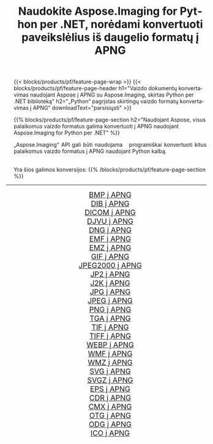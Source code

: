 ﻿---
title: Naudokite Aspose.Imaging for Python per .NET, norėdami konvertuoti paveikslėlius iš daugelio formatų į APNG 
weight: 3920
url: /lt/python-net/conversion/to/apng 
lang: lt
langdirlevel: 2
locales: zh-hans,ja,it,ru,de,es,fr,nl,id,lt,pl,pt,vi,tr,ko,zh-hant,ar,hi,th,sv,cs,uk,he
description: Galite naudoti Aspose.Imaging for Python per .NET biblioteką, norėdami konvertuoti iš įvairių formatų į APNG
---

{{< blocks/products/pf/feature-page-wrap >}}
{{< blocks/products/pf/feature-page-header h1="Vaizdo dokumentų konvertavimas naudojant Aspose į APNG su Aspose.Imaging, skirtas Python per .NET biblioteką" h2="„Python“ pagrįstas skirtingų vaizdo formatų konvertavimas į APNG" downloadText="parsisiųsti" >}}


{{% blocks/products/pf/feature-page-section  h2="Naudojant Aspose, visus palaikomus vaizdo formatus galima konvertuoti į APNG naudojant Aspose.Imaging for Python per .NET" %}}
<p align=justify>„Aspose.Imaging“ API gali būti naudojama   programiškai konvertuoti kitus palaikomus vaizdo formatus į APNG naudojant Python kalbą.</p>
<br/>
Yra šios galimos konversijos:
{{% /blocks/products/pf/feature-page-section %}}
<div class="container-fluid productfamilypage bg-gray">
    <div class="convertypes bg-gray agp-content section">
        <div class="container">
		<hr style="margin-left:-20px;"/>
		<div class="row other-converters" style="gap: 10px;font-size: 19px;text-align:center;">
		    <div class='col-md-2 other-converter remove-lp remove-rp'><a href="/imaging/lt/python-net/conversion/bmp-to-apng" style="padding:15px;">BMP į APNG</a></div>
<div class='col-md-2 other-converter remove-lp remove-rp'><a href="/imaging/lt/python-net/conversion/dib-to-apng" style="padding:15px;">DIB į APNG</a></div>
<div class='col-md-2 other-converter remove-lp remove-rp'><a href="/imaging/lt/python-net/conversion/dicom-to-apng" style="padding:15px;">DICOM į APNG</a></div>
<div class='col-md-2 other-converter remove-lp remove-rp'><a href="/imaging/lt/python-net/conversion/djvu-to-apng" style="padding:15px;">DJVU į APNG</a></div>
<div class='col-md-2 other-converter remove-lp remove-rp'><a href="/imaging/lt/python-net/conversion/dng-to-apng" style="padding:15px;">DNG į APNG</a></div>
<div class='col-md-2 other-converter remove-lp remove-rp'><a href="/imaging/lt/python-net/conversion/emf-to-apng" style="padding:15px;">EMF į APNG</a></div>
<div class='col-md-2 other-converter remove-lp remove-rp'><a href="/imaging/lt/python-net/conversion/emz-to-apng" style="padding:15px;">EMZ į APNG</a></div>
<div class='col-md-2 other-converter remove-lp remove-rp'><a href="/imaging/lt/python-net/conversion/gif-to-apng" style="padding:15px;">GIF į APNG</a></div>
<div class='col-md-2 other-converter remove-lp remove-rp'><a href="/imaging/lt/python-net/conversion/jpeg2000-to-apng" style="padding:15px;">JPEG2000 į APNG</a></div>
<div class='col-md-2 other-converter remove-lp remove-rp'><a href="/imaging/lt/python-net/conversion/jp2-to-apng" style="padding:15px;">JP2 į APNG</a></div>
<div class='col-md-2 other-converter remove-lp remove-rp'><a href="/imaging/lt/python-net/conversion/j2k-to-apng" style="padding:15px;">J2K į APNG</a></div>
<div class='col-md-2 other-converter remove-lp remove-rp'><a href="/imaging/lt/python-net/conversion/jpg-to-apng" style="padding:15px;">JPG į APNG</a></div>
<div class='col-md-2 other-converter remove-lp remove-rp'><a href="/imaging/lt/python-net/conversion/jpeg-to-apng" style="padding:15px;">JPEG į APNG</a></div>
<div class='col-md-2 other-converter remove-lp remove-rp'><a href="/imaging/lt/python-net/conversion/png-to-apng" style="padding:15px;">PNG į APNG</a></div>
<div class='col-md-2 other-converter remove-lp remove-rp'><a href="/imaging/lt/python-net/conversion/tga-to-apng" style="padding:15px;">TGA į APNG</a></div>
<div class='col-md-2 other-converter remove-lp remove-rp'><a href="/imaging/lt/python-net/conversion/tif-to-apng" style="padding:15px;">TIF į APNG</a></div>
<div class='col-md-2 other-converter remove-lp remove-rp'><a href="/imaging/lt/python-net/conversion/tiff-to-apng" style="padding:15px;">TIFF į APNG</a></div>
<div class='col-md-2 other-converter remove-lp remove-rp'><a href="/imaging/lt/python-net/conversion/webp-to-apng" style="padding:15px;">WEBP į APNG</a></div>
<div class='col-md-2 other-converter remove-lp remove-rp'><a href="/imaging/lt/python-net/conversion/wmf-to-apng" style="padding:15px;">WMF į APNG</a></div>
<div class='col-md-2 other-converter remove-lp remove-rp'><a href="/imaging/lt/python-net/conversion/wmz-to-apng" style="padding:15px;">WMZ į APNG</a></div>
<div class='col-md-2 other-converter remove-lp remove-rp'><a href="/imaging/lt/python-net/conversion/svg-to-apng" style="padding:15px;">SVG į APNG</a></div>
<div class='col-md-2 other-converter remove-lp remove-rp'><a href="/imaging/lt/python-net/conversion/svgz-to-apng" style="padding:15px;">SVGZ į APNG</a></div>
<div class='col-md-2 other-converter remove-lp remove-rp'><a href="/imaging/lt/python-net/conversion/eps-to-apng" style="padding:15px;">EPS į APNG</a></div>
<div class='col-md-2 other-converter remove-lp remove-rp'><a href="/imaging/lt/python-net/conversion/cdr-to-apng" style="padding:15px;">CDR į APNG</a></div>
<div class='col-md-2 other-converter remove-lp remove-rp'><a href="/imaging/lt/python-net/conversion/cmx-to-apng" style="padding:15px;">CMX į APNG</a></div>
<div class='col-md-2 other-converter remove-lp remove-rp'><a href="/imaging/lt/python-net/conversion/otg-to-apng" style="padding:15px;">OTG į APNG</a></div>
<div class='col-md-2 other-converter remove-lp remove-rp'><a href="/imaging/lt/python-net/conversion/odg-to-apng" style="padding:15px;">ODG į APNG</a></div>
<div class='col-md-2 other-converter remove-lp remove-rp'><a href="/imaging/lt/python-net/conversion/ico-to-apng" style="padding:15px;">ICO į APNG</a></div>
                </div>
        </div>
    </div>
</div>
<br/>

